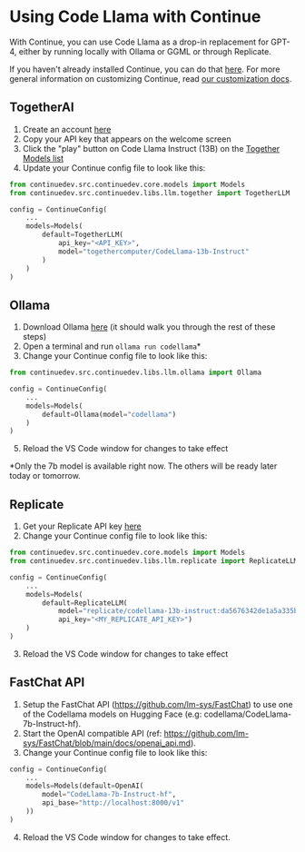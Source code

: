 # Using Code Llama with Continue

With Continue, you can use Code Llama as a drop-in replacement for GPT-4, either by running locally with Ollama or GGML or through Replicate.

If you haven't already installed Continue, you can do that [here](https://marketplace.visualstudio.com/items?itemName=Continue.continue). For more general information on customizing Continue, read [our customization docs](../customization/overview.md).

## TogetherAI

1. Create an account [here](https://api.together.xyz/signup)
2. Copy your API key that appears on the welcome screen
3. Click the "play" button on Code Llama Instruct (13B) on the [Together Models list](https://docs.together.ai/docs/models-inference)
4. Update your Continue config file to look like this:

```python
from continuedev.src.continuedev.core.models import Models
from continuedev.src.continuedev.libs.llm.together import TogetherLLM

config = ContinueConfig(
    ...
    models=Models(
        default=TogetherLLM(
            api_key="<API_KEY>",
            model="togethercomputer/CodeLlama-13b-Instruct"
        )
    )
)
```

## Ollama

1. Download Ollama [here](https://ollama.ai/) (it should walk you through the rest of these steps)
2. Open a terminal and run `ollama run codellama`\*
3. Change your Continue config file to look like this:

```python
from continuedev.src.continuedev.libs.llm.ollama import Ollama

config = ContinueConfig(
    ...
    models=Models(
        default=Ollama(model="codellama")
    )
)
```

5. Reload the VS Code window for changes to take effect

\*Only the 7b model is available right now. The others will be ready later today or tomorrow.

## Replicate

1. Get your Replicate API key [here](https://replicate.ai/)
2. Change your Continue config file to look like this:

```python
from continuedev.src.continuedev.core.models import Models
from continuedev.src.continuedev.libs.llm.replicate import ReplicateLLM

config = ContinueConfig(
    ...
    models=Models(
        default=ReplicateLLM(
            model="replicate/codellama-13b-instruct:da5676342de1a5a335b848383af297f592b816b950a43d251a0a9edd0113604b",
            api_key="<MY_REPLICATE_API_KEY>")
    )
)
```

3. Reload the VS Code window for changes to take effect

## FastChat API

1. Setup the FastChat API (https://github.com/lm-sys/FastChat) to use one of the Codellama models on Hugging Face (e.g: codellama/CodeLlama-7b-Instruct-hf).
2. Start the OpenAI compatible API (ref: https://github.com/lm-sys/FastChat/blob/main/docs/openai_api.md).
3. Change your Continue config file to look like this:

```python
config = ContinueConfig(
    ...
    models=Models(default=OpenAI(
        model="CodeLlama-7b-Instruct-hf",
        api_base="http://localhost:8000/v1"
    ))
)
```

4. Reload the VS Code window for changes to take effect.

